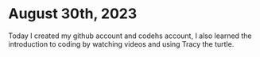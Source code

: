 # August 30th, 2023

Today I created my github account and codehs account, I also learned the introduction to coding by watching videos and using Tracy the turtle.
